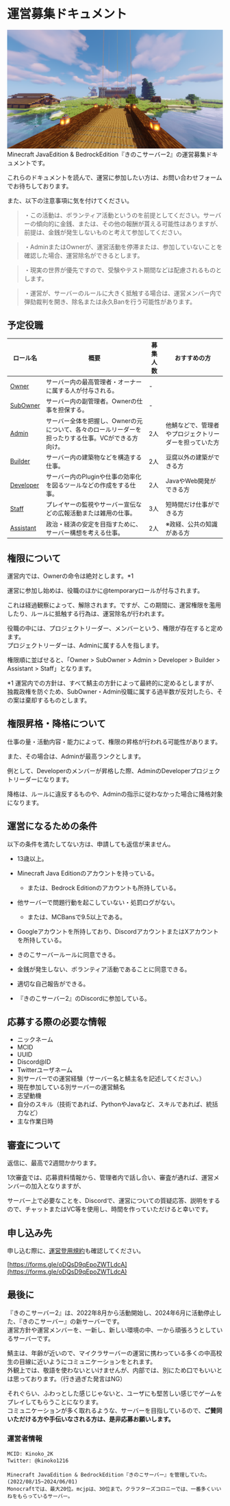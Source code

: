 # 運営募集ドキュメント
![](server_img.png)
Minecraft JavaEdition & BedrockEdition『きのこサーバー2』の運営募集ドキュメントです。

これらのドキュメントを読んで、運営に参加したい方は、お問い合わせフォームでお待ちしております。

また、以下の注意事項に気を付けてください。

> ・この活動は、ボランティア活動というのを前提としてください。サーバーの傾向的に金銭、または、その他の報酬が貰える可能性はありますが、前提は、金銭が発生しないものと考えて参加してください。<br>

> ・AdminまたはOwnerが、運営活動を停滞または、参加していないことを確認した場合、運営除名ができるとします。<br>

> ・現実の世界が優先ですので、受験やテスト期間などは配慮されるものとします。<br>

> ・運営が、サーバーのルールに大きく抵触する場合は、運営メンバー内で弾劾裁判を開き、除名または永久Banを行う可能性があります。

## 予定役職
| ロール名 | 概要 | 募集人数 | おすすめの方 |
| --- | --- | --- | --- |
| [Owner](recruit/role/admin.md) | サーバー内の最高管理者・オーナーに属する人が付与される。 | - |
| [SubOwner](recruit/role/subowner.md) | サーバー内の副管理者。Ownerの仕事を担保する。 | - |
| [Admin](recruit/role/admin.md) | サーバー全体を把握し、Ownerの元について、各々のロールリーダーを担ったりする仕事。VCができる方向け。 | 2人 | 他鯖などで、管理者やプロジェクトリーダーを担っていた方 |
| [Builder](recruit/role/builder.md) | サーバー内の建築物などを構造する仕事。 | 2人 | 豆腐以外の建築ができる方 |
| [Developer](recruit/role/dev.md) | サーバー内のPluginや仕事の効率化を図るツールなどの作成をする仕事。 | 2人 | JavaやWeb開発ができる方 |
| [Staff](recruit/role/staff.md) | プレイヤーの監視やサーバー宣伝などの広報活動または雑用の仕事。 | 3人 | 短時間だけ仕事ができる方 |
| [Assistant](#) | 政治・経済の安定を目指すために、サーバー構想を考える仕事。 | 2人 | ※政経、公共の知識がある方|

## 権限について
運営内では、Ownerの命令は絶対とします。*1

運営に参加し始めは、役職のほかに@temporaryロールが付与されます。

これは経過観察によって、解除されます。ですが、この期間に、運営権限を濫用したり、ルールに抵触する行為は、運営除名が行われます。

役職の中には、プロジェクトリーダー、メンバーという、権限が存在すると定めます。<br>
プロジェクトリーダーは、Adminに属する人を指します。

権限順に並ばせると、「Owner > SubOwner > Admin > Developer > Builder >　Assistant > Staff」となります。

*1 運営内での方針は、すべて鯖主の方針によって最終的に定めるとしますが、独裁政権を防ぐため、SubOwner・Admin役職に属する過半数が反対したら、その案は棄却するものとします。

## 権限昇格・降格について
仕事の量・活動内容・能力によって、権限の昇格が行われる可能性があります。

また、その場合は、Adminが最高ランクとします。

例として、Developerのメンバーが昇格した際、AdminのDeveloperプロジェクトリーダーになります。

降格は、ルールに違反するものや、Adminの指示に従わなかった場合に降格対象になります。
<!--
## 仕事について
仕事は、主にOwnerまたはAdminから頼みます。

依頼する際は、必ず仕様書・依頼書のどちらかを記述したものを提出してください。

また、フォーラム上で話し合ってください。必要に応じてGitHubリポジトリを作成できます。

詳しい仕事内容については、ロールリンクに結びついているページをご確認ください。
-->
## 運営になるための条件
以下の条件を満たしてない方は、申請しても返信が来ません。

- 13歳以上。

- Minecraft Java Editionのアカウントを持っている。
    - または、Bedrock Editionのアカウントも所持している。

- 他サーバーで問題行動を起こしていない・処罰ログがない。
    - または、MCBansで9.5以上である。

- Googleアカウントを所持しており、DiscordアカウントまたはXアカウントを所持している。

- きのこサーバールールに同意できる。

- 金銭が発生しない、ボランティア活動であることに同意できる。

- 適切な自己報告ができる。

- 『きのこサーバー2』のDiscordに参加している。

## 応募する際の必要な情報
- ニックネーム
- MCID
- UUID
- Discord@ID
- Twitterユーザネーム
- 別サーバーでの運営経験（サーバー名と鯖主名を記述してください。）
- 現在参加している別サーバーの運営鯖名
- 志望動機
- 自分のスキル（技術であれば、PythonやJavaなど、スキルであれば、統括力など）
- 主な作業日時

## 審査について
返信に、最高で2週間かかります。

1次審査では、応募資料情報から、管理者内で話し合い、審査が通れば、運営メンバーの加入となりますが、

サーバー上で必要なことを、Discordで、運営についての質疑応答、説明をするので、チャットまたはVC等を使用し、時間を作っていただけると幸いです。

## 申し込み先
申し込む際に、[運営登用規約](employment_contract.md)も確認してください。

[https://forms.gle/oDQsD9qEpoZWTLdcA](https://forms.gle/oDQsD9qEpoZWTLdcA)

## 最後に
『きのこサーバー2』は、2022年8月から活動開始し、2024年6月に活動停止した、『きのこサーバー』の新サーバーです。<br>
運営方針や運営メンバーを、一新し、新しい環境の中、一から頑張ろうとしているサーバーです。<br>

鯖主は、年齢が近いので、マイクラサーバーの運営に携わっている多くの中高校生の目線に近いようにコミュニケーションをとれます。<br>
外観上では、敬語を使わないといけませんが、内部では、別にため口でもいいとは思っております。（行き過ぎた発言はNG）<br>

それぐらい、ふわっとした感じじゃないと、ユーザにも堅苦しい感じでゲームをプレイしてもらうことになります。<br>
コミュニケーションが多く取れるような、サーバーを目指しているので、**ご賛同いただける方や手伝いなされる方は、是非応募お願いします。**<br>

### 運営者情報
```
MCID: Kinoko_2K
Twitter: @kinoko1216

Minecraft JavaEdition & BedrockEdition『きのこサーバー』を管理していた。(2022/08/15~2024/06/01)
Monocraftでは、最大20位。mcjpは、30位まで。クラフターズコロニーでは、一番多くいいねをもらっているサーバー。
```
